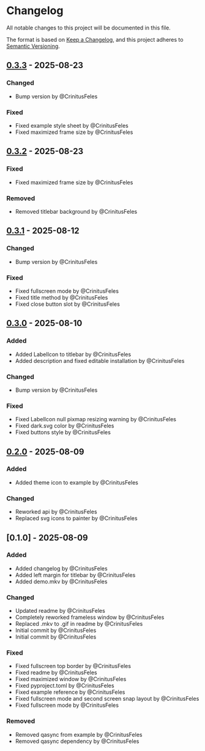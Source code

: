# Changelog

All notable changes to this project will be documented in this file.

The format is based on [Keep a Changelog](https://keepachangelog.com/en/1.0.0/),
and this project adheres to [Semantic Versioning](https://semver.org/spec/v2.0.0.html).

## [0.3.3] - 2025-08-23

### Changed
- Bump version by @CrinitusFeles

### Fixed
- Fixed example style sheet by @CrinitusFeles
- Fixed maximized frame size by @CrinitusFeles

## [0.3.2] - 2025-08-23

### Fixed
- Fixed maximized frame size by @CrinitusFeles

### Removed
- Removed titlebar background by @CrinitusFeles

## [0.3.1] - 2025-08-12

### Changed
- Bump version by @CrinitusFeles

### Fixed
- Fixed fullscreen mode by @CrinitusFeles
- Fixed title method by @CrinitusFeles
- Fixed close button slot by @CrinitusFeles

## [0.3.0] - 2025-08-10

### Added
- Added LabelIcon to titlebar by @CrinitusFeles
- Added description and fixed editable installation by @CrinitusFeles

### Changed
- Bump version by @CrinitusFeles

### Fixed
- Fixed LabelIcon null pixmap resizing warning by @CrinitusFeles
- Fixed dark.svg color by @CrinitusFeles
- Fixed buttons style by @CrinitusFeles

## [0.2.0] - 2025-08-09

### Added
- Added theme icon to example by @CrinitusFeles

### Changed
- Reworked api by @CrinitusFeles
- Replaced svg icons to painter by @CrinitusFeles

## [0.1.0] - 2025-08-09

### Added
- Added changelog by @CrinitusFeles
- Added left margin for titlebar by @CrinitusFeles
- Added demo.mkv by @CrinitusFeles

### Changed
- Updated readme by @CrinitusFeles
- Completely reworked frameless window by @CrinitusFeles
- Replaced .mkv to .gif in readme by @CrinitusFeles
- Initial commit by @CrinitusFeles
- Initial commit by @CrinitusFeles

### Fixed
- Fixed fullscreen top border by @CrinitusFeles
- Fixed readme by @CrinitusFeles
- Fixed maximized window by @CrinitusFeles
- Fixed pyproject.toml by @CrinitusFeles
- Fixed example reference by @CrinitusFeles
- Fixed fullscreen mode and second screen snap layout by @CrinitusFeles
- Fixed fullscreen mode by @CrinitusFeles

### Removed
- Removed qasync from example by @CrinitusFeles
- Removed qasync dependency by @CrinitusFeles

[0.3.3]: https://github.com/CrinitusFeles/PyQt-Frameless-Window/compare/v0.3.2..0.3.3
[0.3.2]: https://github.com/CrinitusFeles/PyQt-Frameless-Window/compare/v0.3.1..v0.3.2
[0.3.1]: https://github.com/CrinitusFeles/PyQt-Frameless-Window/compare/v0.3.0..v0.3.1
[0.3.0]: https://github.com/CrinitusFeles/PyQt-Frameless-Window/compare/v0.2.0..v0.3.0
[0.2.0]: https://github.com/CrinitusFeles/PyQt-Frameless-Window/compare/v0.1.0..v0.2.0

<!-- generated by git-cliff -->
